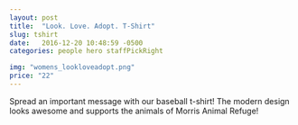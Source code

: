 ```yaml
---
layout: post
title:  "Look. Love. Adopt. T-Shirt"
slug: tshirt
date:   2016-12-20 10:48:59 -0500
categories: people hero staffPickRight

img: "womens_lookloveadopt.png"
price: "22"
---
```

Spread an important message with our baseball t-shirt! The modern design looks awesome and supports the animals of Morris Animal Refuge!
